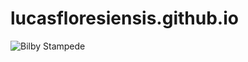 lucasfloresiensis.github.io
===========================
![Bilby Stampede](http://www.powerpos.com/cfa/images/0032full.jpg)
